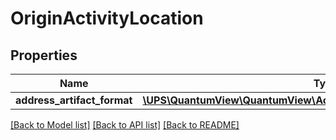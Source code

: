 # OriginActivityLocation

## Properties
Name | Type | Description | Notes
------------ | ------------- | ------------- | -------------
**address_artifact_format** | [**\UPS\QuantumView\QuantumView\ActivityLocationAddressArtifactFormat**](ActivityLocationAddressArtifactFormat.md) |  | 

[[Back to Model list]](../../README.md#documentation-for-models) [[Back to API list]](../../README.md#documentation-for-api-endpoints) [[Back to README]](../../README.md)

